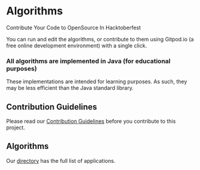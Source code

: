 # Algorithms
Contribute Your Code to  OpenSource In Hacktoberfest

You can run and edit the algorithms, or contribute to them using Gitpod.io (a free online development environment) with a single click.

### All algorithms are implemented in Java (for educational purposes)
These implementations are intended for learning purposes. As such, they may be less efficient than the Java standard library.

## Contribution Guidelines
Please read our [Contribution Guidelines](CONTRIBUTING.md) before you contribute to this project.

## Algorithms
Our [directory](DIRECTORY.md) has the full list of applications.


